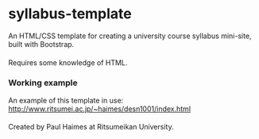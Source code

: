 # syllabus-template
An HTML/CSS template for creating a university course syllabus mini-site, built with Bootstrap. 
####
Requires some knowledge of HTML.

### Working example
An example of this template in use: http://www.ritsumei.ac.jp/~haimes/desn1001/index.html

####
Created by Paul Haimes at Ritsumeikan University.
